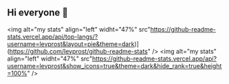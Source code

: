 ## Hi everyone 👋

<img alt="my stats" align="left" widht="47%" src"https://github-readme-stats.vercel.app/api/top-langs/?username=levprost&layout=pie&theme=dark)](https://github.com/levprost/github-readme-stats" />
<img alt="my stats" align="left" widht="47%" src"https://github-readme-stats.vercel.app/api?username=levprost&show_icons=true&theme=dark&hide_rank=true&height=100%" />
<!--
**levprost/levprost** is a ✨ _special_ ✨ repository because its `README.md` (this file) appears on your GitHub profile.

Here are some ideas to get you started:

- 🔭 I’m currently working on ...
- 🌱 I’m currently learning ...
- 👯 I’m looking to collaborate on ...
- 🤔 I’m looking for help with ...
- 💬 Ask me about ...
- 📫 How to reach me: ...
- 😄 Pronouns: ...
- ⚡ Fun fact: ...
-->
